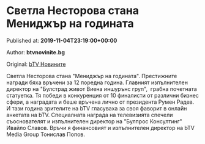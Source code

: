 
# Светла Несторова стана Мениджър на годината

Published at: **2019-11-04T23:19:00+00:00**

Author: **btvnovinite.bg**

Original: [bTV Новините](https://btvnovinite.bg/bulgaria/svetla-nestorova-stana-menidzhar-na-godinata.html)

Светла Несторова стана "Мениджър на годината". Престижните награди бяха връчени за 12 поредна година. Главният изпълнителен директор на "Булстрад живот Виена иншурънс груп",  грабна почетната статуетка. Тя победи в конкуренция от 10 финалисти от различни бизнес сфери, а наградата и беше връчена лично от президента Румен Радев. И тази година зрителите на bTV гласуваха за своя фаворит в онлайн анкетата на bTV. Специалната награда на телевизията спечели съоснователят и изпълнителен директор на "Булпрос Консултинг" Ивайло Славов. Връчи я финансовият и изпълнителен директор на bTV Media Group Тонислав Попов.
